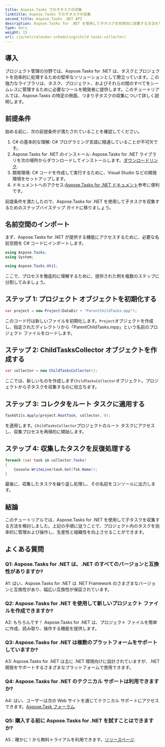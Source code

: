 ```yaml
---
title: Aspose.Tasks での子タスクの収集
linktitle: Aspose.Tasks での子タスクの収集
second_title: Aspose.Tasks .NET API
description: Aspose.Tasks for .NET を使用して子タスクを効率的に収集する方法を学びます。 .NET アプリケーションのプロジェクト管理を改善します。
type: docs
weight: 15
url: /ja/net/calendar-scheduling/child-tasks-collector/
---
```

## 導入

プロジェクト管理の分野では、Aspose.Tasks for .NET は、タスクとプロジェクトを効率的に処理するための堅牢なソリューションとして際立っています。この強力なライブラリは、タスク、プロジェクト、およびそれらの間のすべてをシームレスに管理するために必要なツールを開発者に提供します。このチュートリアルでは、Aspose.Tasks の特定の側面、つまり子タスクの収集について詳しく説明します。

## 前提条件

始める前に、次の前提条件が満たされていることを確認してください。

1. C# の基本的な理解: C# プログラミング言語に精通していることが不可欠です。
2.  Aspose.Tasks for .NET のインストール: Aspose.Tasks for .NET ライブラリを次の場所からダウンロードしてインストールします。[ダウンロードリンク](https://releases.aspose.com/tasks/net/).
3. 開発環境: C# コードを作成して実行するために、Visual Studio などの開発環境をセットアップします。
4. ドキュメントへのアクセス:[Aspose.Tasks for .NET ドキュメント](https://reference.aspose.com/tasks/net/)参考に便利です。

前提条件を満たしたので、Aspose.Tasks for .NET を使用して子タスクを収集するためのステップバイステップ ガイドに移りましょう。

## 名前空間のインポート

まず、Aspose.Tasks for .NET が提供する機能にアクセスするために、必要な名前空間を C# コードにインポートします。

```csharp
using Aspose.Tasks;
using System;

using Aspose.Tasks.Util;

```

ここで、プロセスを徹底的に理解するために、提供された例を複数のステップに分割してみましょう。

## ステップ 1: プロジェクト オブジェクトを初期化する

```csharp
var project = new Project(DataDir + "ParentChildTasks.mpp");
```

このコード行は新しいファイルを初期化します。`Project`オブジェクトを作成し、指定されたディレクトリから「ParentChildTasks.mpp」という名前のプロジェクト ファイルをロードします。

## ステップ 2: ChildTasksCollector オブジェクトを作成する

```csharp
var collector = new ChildTasksCollector();
```

ここでは、新しいものを作成します`ChildTasksCollector`オブジェクト。プロジェクトから子タスクを収集するのに役立ちます。

## ステップ 3: コレクタをルート タスクに適用する

```csharp
TaskUtils.Apply(project.RootTask, collector, 0);
```

を適用します。`ChildTasksCollector`プロジェクトのルート タスクにアクセスし、収集プロセスを再帰的に開始します。

## ステップ 4: 収集したタスクを反復処理する

```csharp
foreach (var task in collector.Tasks)
{
    Console.WriteLine(task.Get(Tsk.Name));
}
```

最後に、収集したタスクを繰り返し処理し、その名前をコンソールに出力します。

## 結論

このチュートリアルでは、Aspose.Tasks for .NET を使用して子タスクを収集する方法を検討しました。上記の手順に従うことで、プロジェクト内のタスクを効率的に管理および操作し、生産性と組織性を向上させることができます。

## よくある質問

### Q1: Aspose.Tasks for .NET は、.NET のすべてのバージョンと互換性がありますか?

A1: はい、Aspose.Tasks for .NET は .NET Framework のさまざまなバージョンと互換性があり、幅広い互換性が保証されています。

### Q2: Aspose.Tasks for .NET を使用して新しいプロジェクト ファイルを作成できますか?

A2: もちろんです！ Aspose.Tasks for .NET は、プロジェクト ファイルを簡単に作成、読み取り、操作する機能を提供します。

### Q3: Aspose.Tasks for .NET は複数のプラットフォームをサポートしていますか?

A3: Aspose.Tasks for .NET は主に .NET 環境向けに設計されていますが、.NET 開発をサポートするさまざまなプラットフォームで使用できます。

### Q4: Aspose.Tasks for .NET のテクニカル サポートは利用できますか?

 A4: はい、ユーザーは次の Web サイトを通じてテクニカル サポートにアクセスできます。[Aspose.Task フォーラム](https://forum.aspose.com/c/tasks/15).

### Q5: 購入する前に Aspose.Tasks for .NET を試すことはできますか?

 A5：確かに！から無料トライアルを利用できます。[リリースページ](https://releases.aspose.com/).